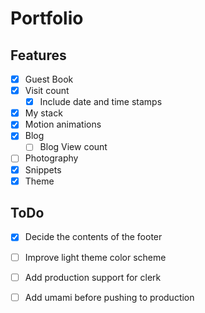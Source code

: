 # Portfolio

## Features
- [X] Guest Book
- [X] Visit count
  - [X] Include date and time stamps
- [X] My stack
- [X] Motion animations
- [X] Blog
  - [ ] Blog View count
- [ ] Photography
- [X] Snippets
- [X] Theme

## ToDo
- [X] Decide the contents of the footer
- [ ] Improve light theme color scheme
- [ ] Add production support for clerk
- [ ] Add umami before pushing to production


